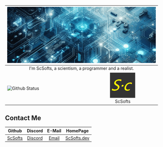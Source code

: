 <table align="center">
    <thead>
        <tr>
            <th colspan="2">
                    <img src="head.png" alt="Head Image" width="100%" height="100%"/>
            </th>
        </tr>
    </thead>
    <tbody>
        <tr>
            <td colspan="2">
                <div align="center">I'm ScSofts, a scientism, a programmer and a realist.</div>
            </td>
        </tr>
        <tr>
            <td>
                <img src="https://github-readme-stats.vercel.app/api?theme=onedark&username=ScSofts&count_private=true&show_icons=true" alt="Github Status">
            </td>
            <td align="center">
                <img src="user.png" alt="User profile image"/>
                <div align="center">ScSofts</div>
            </td>
        </tr>
    </tbody>
</table>

## Contact Me

|                Github                 |                 Discord                  |                E-Mail                |              HomePage              |
|:-------------------------------------:|:----------------------------------------:|:------------------------------------:|:----------------------------------:|
| [ScSofts](https://github.com/Scsofts) | [Discord](https://discord.gg/8buzPZHRXX) | [Email](mailto:scsofts.sc@gmail.com) | [ScSofts.dev](https://scsofts.dev) |